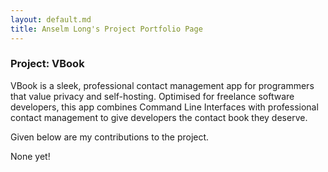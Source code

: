 ```yaml
---
layout: default.md
title: Anselm Long's Project Portfolio Page
---
```


### Project: VBook

VBook is a sleek, professional contact management app for programmers that value privacy and self-hosting. Optimised 
for freelance software developers, this app combines Command Line Interfaces with professional contact management to give developers the contact book they deserve.


Given below are my contributions to the project.

None yet!

